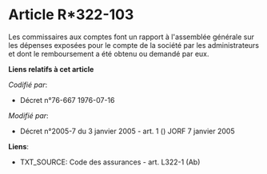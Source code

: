 # Article R*322-103

Les commissaires aux comptes font un rapport à l'assemblée générale sur les dépenses exposées pour le compte de la société
par les administrateurs et dont le remboursement a été obtenu ou demandé par eux.

**Liens relatifs à cet article**

_Codifié par_:

  - Décret n°76-667 1976-07-16

_Modifié par_:

  - Décret n°2005-7 du 3 janvier 2005 - art. 1 () JORF 7 janvier 2005

**Liens**:

  - TXT_SOURCE: Code des assurances - art. L322-1 (Ab)
